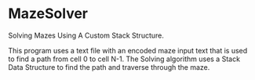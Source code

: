 # MazeSolver
Solving Mazes Using A Custom Stack Structure.

This program uses a text file with an encoded maze input text that is used to find a path from cell 0 to cell N-1. The Solving algorithm uses a Stack Data Structure to find the path and traverse through the maze.
